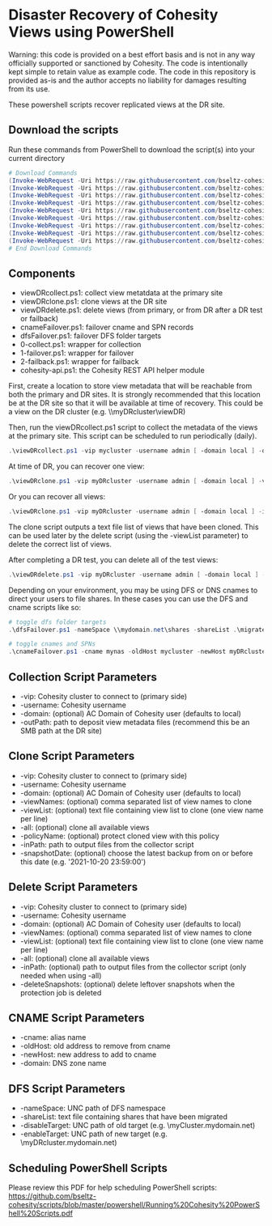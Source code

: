 # Disaster Recovery of Cohesity Views using PowerShell

Warning: this code is provided on a best effort basis and is not in any way officially supported or sanctioned by Cohesity. The code is intentionally kept simple to retain value as example code. The code in this repository is provided as-is and the author accepts no liability for damages resulting from its use.

These powershell scripts recover replicated views at the DR site.

## Download the scripts

Run these commands from PowerShell to download the script(s) into your current directory

```powershell
# Download Commands
(Invoke-WebRequest -Uri https://raw.githubusercontent.com/bseltz-cohesity/scripts/master/powershell/viewDR/viewDRcollect.ps1).content | Out-File viewDRcollect.ps1; (Get-Content viewDRcollect.ps1) | Set-Content viewDRcollect.ps1
(Invoke-WebRequest -Uri https://raw.githubusercontent.com/bseltz-cohesity/scripts/master/powershell/viewDR/viewDRclone.ps1).content | Out-File viewDRclone.ps1; (Get-Content viewDRclone.ps1) | Set-Content viewDRclone.ps1
(Invoke-WebRequest -Uri https://raw.githubusercontent.com/bseltz-cohesity/scripts/master/powershell/viewDR/viewDRdelete.ps1).content | Out-File viewDRdelete.ps1; (Get-Content viewDRdelete.ps1) | Set-Content viewDRdelete.ps1
(Invoke-WebRequest -Uri https://raw.githubusercontent.com/bseltz-cohesity/scripts/master/powershell/viewDR/0-collect.ps1).content | Out-File 0-collect.ps1; (Get-Content 0-collect.ps1) | Set-Content 0-collect.ps1
(Invoke-WebRequest -Uri https://raw.githubusercontent.com/bseltz-cohesity/scripts/master/powershell/viewDR/1-failover.ps1).content | Out-File 1-failover.ps1; (Get-Content 1-failover.ps1) | Set-Content 1-failover.ps1
(Invoke-WebRequest -Uri https://raw.githubusercontent.com/bseltz-cohesity/scripts/master/powershell/viewDR/2-failback.ps1).content | Out-File 2-failback.ps1; (Get-Content 2-failback.ps1) | Set-Content 2-failback.ps1
(Invoke-WebRequest -Uri https://raw.githubusercontent.com/bseltz-cohesity/scripts/master/powershell/viewDR/cnameFailover.ps1).content | Out-File cnameFailover.ps1; (Get-Content cnameFailover.ps1) | Set-Content cnameFailover.ps1
(Invoke-WebRequest -Uri https://raw.githubusercontent.com/bseltz-cohesity/scripts/master/powershell/viewDR/dfsFailover.ps1).content | Out-File dfsFailover.ps1; (Get-Content dfsFailover.ps1) | Set-Content dfsFailover.ps1
(Invoke-WebRequest -Uri https://raw.githubusercontent.com/bseltz-cohesity/scripts/master/powershell/cohesity-api/cohesity-api.ps1).content | Out-File cohesity-api.ps1; (Get-Content cohesity-api.ps1) | Set-Content cohesity-api.ps1
# End Download Commands
```

## Components

* viewDRcollect.ps1: collect view metatdata at the primary site
* viewDRclone.ps1: clone views at the DR site
* viewDRdelete.ps1: delete views (from primary, or from DR after a DR test or failback)
* cnameFailover.ps1: failover cname and SPN records
* dfsFailover.ps1: failover DFS folder targets
* 0-collect.ps1: wrapper for collection
* 1-failover.ps1: wrapper for failover
* 2-failback.ps1: wrapper for failback
* cohesity-api.ps1: the Cohesity REST API helper module

First, create a location to store view metadata that will be reachable from both the primary and DR sites. It is strongly recommended that this location be at the DR site so that it will be available at time of recovery. This could be a view on the DR cluster (e.g. \\\\myDRcluster\viewDR)

Then, run the viewDRcollect.ps1 script to collect the metadata of the views at the primary site. This script can be scheduled to run periodically (daily).

```powershell
.\viewDRcollect.ps1 -vip mycluster -username admin [ -domain local ] -outPath \\myDRcluster\viewDR
```

At time of DR, you can recover one view:

```powershell
.\viewDRclone.ps1 -vip myDRcluster -username admin [ -domain local ] -viewName myview -inPath \\myDRcluster\viewDR\mycluster
```

Or you can recover all views:

```powershell
.\viewDRclone.ps1 -vip myDRcluster -username admin [ -domain local ] -inPath \\myDRcluster\viewDR\mycluster -all
```

The clone script outputs a text file list of views that have been cloned. This can be used later by the delete script (using the -viewList parameter) to delete the correct list of views.

After completing a DR test, you can delete all of the test views:

```powershell
.\viewDRdelete.ps1 -vip myDRcluster -username admin [ -domain local ] -inPath \\myDRcluster\viewDR\mycluster -all
```

Depending on your environment, you may be using DFS or DNS cnames to direct your users to file shares. In these cases you can use the DFS and cname scripts like so:

```powershell
# toggle dfs folder targets
.\dfsFailover.ps1 -nameSpace \\mydomain.net\shares -shareList .\migratedShares.txt -disableTarget \\myCluster.mydomain.net -enableTarget \\myDRcluster.mydomain.net
```

```powershell
# toggle cnames and SPNs
.\cnameFailover.ps1 -cname mynas -oldHost mycluster -newHost myDRcluster -domain mydomain.net
```

## Collection Script Parameters

* -vip: Cohesity cluster to connect to (primary side)
* -username: Cohesity username
* -domain: (optional) AC Domain of Cohesity user (defaults to local)
* -outPath: path to deposit view metadata files (recommend this be an SMB path at the DR site)

## Clone Script Parameters

* -vip: Cohesity cluster to connect to (primary side)
* -username: Cohesity username
* -domain: (optional) AC Domain of Cohesity user (defaults to local)
* -viewNames: (optional) comma separated list of view names to clone
* -viewList: (optional) text file containing view list to clone (one view name per line)
* -all: (optional) clone all available views
* -policyName: (optional) protect cloned view with this policy
* -inPath: path to output files from the collector script
* -snapshotDate: (optional) choose the latest backup from on or before this date (e.g. '2021-10-20 23:59:00')

## Delete Script Parameters

* -vip: Cohesity cluster to connect to (primary side)
* -username: Cohesity username
* -domain: (optional) AC Domain of Cohesity user (defaults to local)
* -viewNames: (optional) comma separated list of view names to clone
* -viewList: (optional) text file containing view list to clone (one view name per line)
* -all: (optional) clone all available views
* -inPath: (optional) path to output files from the collector script (only needed when using -all)
* -deleteSnapshots: (optional) delete leftover snapshots when the protection job is deleted

## CNAME Script Parameters

* -cname: alias name
* -oldHost: old address to remove from cname
* -newHost: new address to add to cname
* -domain: DNS zone name

## DFS Script Parameters

* -nameSpace: UNC path of DFS namespace
* -shareList: text file containing shares that have been migrated
* -disableTarget:  UNC path of old target (e.g. \\myCluster.mydomain.net)
* -enableTarget: UNC path of new target (e.g. \\myDRcluster.mydomain.net)

## Scheduling PowerShell Scripts

Please review this PDF for help scheduling PowerShell scripts: <https://github.com/bseltz-cohesity/scripts/blob/master/powershell/Running%20Cohesity%20PowerShell%20Scripts.pdf>
